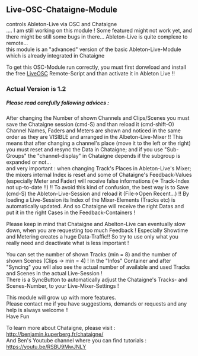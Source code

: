 ## Live-OSC-Chataigne-Module
controls Ableton-Live via OSC and Chataigne   
.... I am still working on this module ! Some featured might not work yet, and there might be still some bugs in there...
Ableton-Live is quite complexe to remote...       
this module is an "advanced" version of the basic Ableton-Live-Module which is already integrated in Chataigne

To get this OSC-Module run correctly, you must first donwload and install the free [LiveOSC](https://github.com/ideoforms/AbletonOSC) Remote-Script and than activate it in Ableton Live !!
    
### Actual Version is 1.2     
##### Please read carefully following advices :   
After changing the Number of shown Channels and Clips/Scenes you must save the Chataigne session (cmd-S) and than reload it (cmd-shift-O)    
Channel Names, Faders and Meters are shown and noticed in the same order as they are VISIBLE and arranged in the Albeton-Live-Mixer !! This means that after changing a channel's place (move it to the left or the right) you must reset and resync the Data in Chataigne; and if you use "Sub-Groups" the "channel-display" in Chataigne depends if the subgroup is expanded or not...    
and very important : when changing Track's Places in Ableton-Live's Mixer; the mixers internal Index is reset and some of Chataigne's Feedback-Values (especially Meter and Fader) will receive  false informations (=> Track-Index not up-to-date !!) !! To avoid this kind of confusion, the best way is to Save (cmd-S) the Ableton-Live-Session and reload it (File->Open Recent...) !! By loading a Live-Session its Index of the Mixer-Elements (Tracks etc) is automatically updated. And so Chataigne will receive the right Datas and put it in the right Cases in the Feedback-Containers !  

Please keep in mind that Chataigne and Abelton-Live can eventually slow down, when you are requesting too much Feedback ! Especially Showtime and Metering creates a huge Data-Traffic!! So try to use only what you really need and deactivate what is less important ! 

You can set the number of shown Tracks (min = 8) and the number of shown Scenes (Clips -> min = 4) ! In the "Infos" Container and after "Syncing" you will also see the actual number of available and used Tracks and Scenes in the actual Live-Session !   
There is a SyncButton to automatically adjust the  Chataigne's Tracks- and Scenes-Number, to your Live-Mixer-Settings !   

This module will grow up with more features.    
Please contact me if you have suggestions, demands or requests and any help is always welcome !!   
Have Fun

To learn more about Chataigne, please visit : http://benjamin.kuperberg.fr/chataigne/    
And Ben's Youtube channel where you can find tutorials : https://youtu.be/RSBU9MwJNLY
